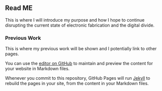 ## Read ME
This is where I will introduce my purpose and how I hope to continue disrupting the current state of electronic fabrication and the digital divide.

### Previous Work

This is where my previous work will be shown and I potentially link to other pages.


You can use the [editor on GitHub](https://github.com/mayalassiter/website/edit/master/README.md) to maintain and preview the content for your website in Markdown files.

Whenever you commit to this repository, GitHub Pages will run [Jekyll](https://jekyllrb.com/) to rebuild the pages in your site, from the content in your Markdown files.



